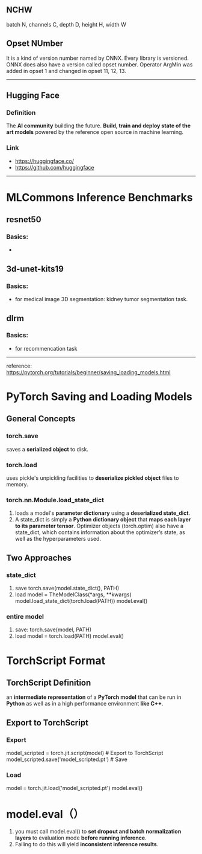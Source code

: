 ## NCHW
batch N, channels C, depth D, height H, width W

## Opset NUmber
It is a kind of version number named by ONNX. Every library is versioned. ONNX does also have a version called opset number. Operator ArgMin was added in opset 1 and changed in opset 11, 12, 13.

--------------------------------------------------------------------
## Hugging Face
### Definition
The **AI community** building the future. **Build, train and deploy state of the art models** powered by the reference open source in machine learning.
### Link
* https://huggingface.co/
* https://github.com/huggingface

------------------------------------------------------------------
# MLCommons Inference Benchmarks

## resnet50
### Basics:
* 

## 3d-unet-kits19
### Basics:
* for medical image 3D segmentation: kidney tumor segmentation task.


## dlrm
### Basics: 
* for recommencation task

-----------------------------------------------------------------
reference: https://pytorch.org/tutorials/beginner/saving_loading_models.html
# PyTorch Saving and Loading Models
## General Concepts
### torch.save
saves a **serialized object** to disk.
### torch.load
uses pickle's unpickling facilities to **deserialize pickled object** files to memory. 
### torch.nn.Module.load_state_dict
1. loads a model's **parameter dictionary** using a **deserialized state_dict**.
2. A state_dict is simply a **Python dictionary object** that **maps each layer to its parameter tensor**.
Optimizer objects (torch.optim) also have a state_dict, which contains information about the optimizer’s state, as well as the hyperparameters used.
## Two Approaches
### state_dict
1. save
torch.save(model.state_dict(), PATH)
2. load
model = TheModelClass(*args, **kwargs)
model.load_state_dict(torch.load(PATH))
model.eval()
### entire model
1. save:
torch.save(model, PATH)
2. load
model = torch.load(PATH)
model.eval()
# TorchScript Format
## TorchScript Definition
an **intermediate representation** of a **PyTorch model** that can be run in **Python** as well as in a high performance environment **like C++**.
## Export to TorchScript
### Export
model_scripted = torch.jit.script(model) # Export to TorchScript
model_scripted.save('model_scripted.pt') # Save
### Load
model = torch.jit.load('model_scripted.pt')
model.eval()
# model.eval（）
1. you must call model.eval() to **set dropout and batch normalization layers** to evaluation mode **before running inference**. 
2. Failing to do this will yield **inconsistent inference results**.
